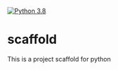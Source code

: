 [![Python 3.8](https://github.com/Ambokadze/scaffold/actions/workflows/main.yml/badge.svg)](https://github.com/Ambokadze/scaffold/actions/workflows/main.yml)


# scaffold
This is a project scaffold for python
